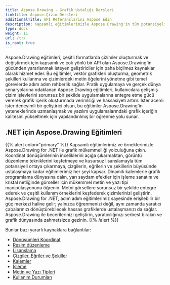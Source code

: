 ```yaml
---
title: Aspose.Drawing - Grafik Ustalığı Dersleri
linktitle: Aspose.Çizim Dersleri
additionalTitle: API Referanslarını Aspose Edin
description: Kapsamlı eğitimlerimizle Aspose.Drawing'in tüm potansiyelini ortaya çıkarın. Gelişmiş yazılım görselleri ve verimliliği için diller arası grafik manipülasyonunda ustalaşın.
type: docs
weight: 11
url: /tr/
is_root: true
---
```


Aspose.Drawing eğitimleri, çeşitli formatlarda çizimler oluşturmak ve değiştirmek için kapsamlı ve çok yönlü bir API olan Aspose.Drawing'in gücünden yararlanmak isteyen geliştiriciler için paha biçilmez kaynaklar olarak hizmet eder. Bu eğitimler, vektör grafikleri oluşturma, geometrik şekilleri kullanma ve çizimlerdeki metin öğelerini yönetme gibi temel görevlerde adım adım rehberlik sağlar. Pratik uygulamaya ve gerçek dünya senaryolarına odaklanan Aspose.Drawing eğitimleri, kullanıcılara gelişmiş çizim işlevlerini sorunsuz bir şekilde uygulamalarına entegre etme gücü vererek grafik içerik oluşturmada verimliliği ve hassasiyeti artırır. İster acemi ister deneyimli bir geliştirici olsun, bu eğitimler Aspose.Drawing'in yeteneklerinde uzmanlaşmak ve yazılım uygulamalarındaki grafik içeriğin kalitesini yükseltmek için yapılandırılmış bir öğrenme yolu sunar.

## .NET için Aspose.Drawing Eğitimleri
{{% alert color="primary" %}}
Kapsamlı eğitimlerimiz ve örneklerimizle Aspose.Drawing for .NET ile grafik mükemmelliği yolculuğuna çıkın. Koordinat dönüşümlerinin inceliklerini açığa çıkarmaktan, görüntü düzenleme tekniklerini keşfetmeye ve kusursuz lisanslamayla tüm potansiyeli ortaya çıkarmaya, çizgilerin, eğrilerin ve şekillerin büyüsünde ustalaşmaya kadar eğitimlerimiz her şeyi kapsar. Dinamik kalemlerle grafik programlama dünyasına dalın, yarı saydam efektler için işleme sanatını ve kristal netliğinde görseller için mükemmel metin ve yazı tipi manipülasyonunu öğrenin. Metni görsellere sorunsuz bir şekilde entegre ederek ve çeşitli kullanım örneklerini keşfederek çizimlerinizi geliştirin. Aspose.Drawing for .NET, adım adım eğitimlerimiz sayesinde erişilebilir bir güç merkezi haline gelir; yalnızca öğrenmenizi değil, aynı zamanda yaratıcı çabalarınızı dönüştürebilecek hassas grafiklerde ustalaşmanızı da sağlar. Aspose.Drawing ile becerilerinizi geliştirin, yaratıcılığınızı serbest bırakın ve grafik dünyasında zahmetsizce gezinin.
{{% /alert %}}

Bunlar bazı yararlı kaynaklara bağlantılar:
 
- [Dönüşümleri Koordinat](./net/coordinate-transformations/)
- [Resim düzenleme](./net/image-editing/)
- [Lisanslama](./net/licensing/)
- [Çizgiler, Eğriler ve Şekiller](./net/lines-curves-and-shapes/)
- [Kalemler](./net/pens/)
- [İşleme](./net/rendering/)
- [Metin ve Yazı Tipleri](./net/text-and-fonts/)
- [Kullanım Durumları](./net/use-cases/)